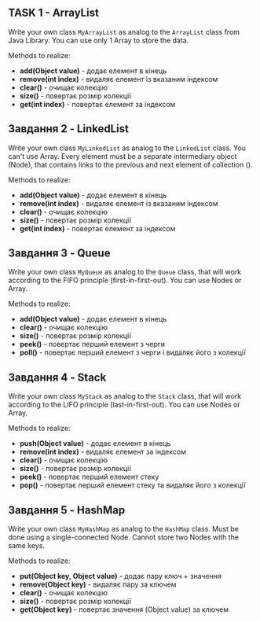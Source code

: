 ## TASK 1 - ArrayList  

Write your own class `MyArrayList` as analog to the `ArrayList` class from Java Library.
You can use only 1 Array to store the data. 

Methods to realize:
 - **add(Object value)** - додає елемент в кінець
 - **remove(int index)** - видаляє елемент із вказаним індексом
 - **clear()** - очищає колекцію
 - **size()** - повертає розмір колекції
 - **get(int index)** - повертає елемент за індексом

## Завдання 2 - LinkedList
Write your own class `MyLinkedList` as analog to the `LinkedList` class.
You can't use Array. Every element must be a separate intermediary object (Node), that contains links to the previous and next element of collection ().

Methods to realize:
 - **add(Object value)** - додає елемент в кінець
 - **remove(int index)** - видаляє елемент із вказаним індексом
 - **clear()** - очищає колекцію
 - **size()** - повертає розмір колекції
 - **get(int index)** - повертає елемент за індексом

## Завдання 3 - Queue
Write your own class `MyQueue` as analog to the `Queue` class, that will work according to the FIFO principle (first-in-first-out).
You can use Nodes or Array.

Methods to realize:
 - **add(Object value)** - додає елемент в кінець
 - **clear()** - очищає колекцію
 - **size()** - повертає розмір колекції
 - **peek()** - повертає перший елемент з черги
 - **poll()** - повертає перший елемент з черги і видаляє його з колекції

## Завдання 4 - Stack
Write your own class `MyStack` as analog to the `Stack` class, that will work according to the LIFO principle (last-in-first-out).
You can use Nodes or Array.

Methods to realize:
 - **push(Object value)** - додає елемент в кінець
 - **remove(int index)** - видаляє елемент за індексом
 - **clear()** - очищає колекцію
 - **size()** - повертає розмір колекції
 - **peek()** - повертає перший елемент стеку
 - **pop()** - повертає перший елемент стеку та видаляє його з колекції

## Завдання 5 - HashMap
Write your own class `MyHashMap` as analog to the `HashMap` class.
Must be done using a single-connected Node.
Cannot store two Nodes with the same keys.

Methods to realize:
 - **put(Object key, Object value)** - додає пару ключ + значення
 - **remove(Object key)** - видаляє пару за ключем
 - **clear()** - очищає колекцію
 - **size()** - повертає розмір колекції
 - **get(Object key)** - повертає значення (Object value) за ключем